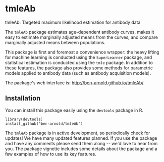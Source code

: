 # tmleAb
tmleAb: Targeted maximum likelihood estimation for antibody data

The `tmleAb` package estimates age-dependent antibody curves, makes it easy to estimate marginally adjusted means from the curves, and compare marginally adjusted means between populations. 

This package is first and foremost a convenience wrapper: the heavy lifting for machine learning is conducted using the `SuperLearner` package, and statistical estimation is conducted using the `tmle` package. In addition to these features, the package also provides some methods for parametric models applied to antibody data (such as antibody acquisition models).

The package's web interface is: http://ben-arnold.github.io/tmleAb/

## Installation

You can install this package easily using the `devtools` package in R. 
```
library(devtools)
install_github("ben-arnold/tmleAb")
```

The `tmleAb` package is in active development, so periodically check for updates!  We have many updated features planned.  If you use the package and have any comments please send them along -- we'd love to hear from you.  The package vignette includes some details about the package and a few examples of how to use its key features. 


